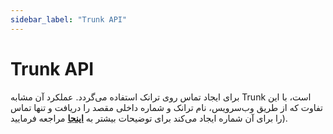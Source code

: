 ```yaml
---
sidebar_label: "Trunk API"
---
```

<head>
  <title>معرفی Trunk Api | مستندات سیموتل</title>
</head>


#  Trunk API

برای ایجاد تماس روی ترانک استفاده می‌‌گردد. عملکرد آن مشابه Trunk است، با این تفاوت که از طریق وب‌‌سرویس، نام ترانک و شماره داخلی مقصد را دریافت و تنها تماس را برای آن شماره ایجاد می‌‌کند برای توضیحات بیشتر به **[اینجا](/docs/developers/api/SimotelWebhooks/DialplanApiComponents/trunk_api)** مراجعه فرمایید).

